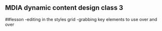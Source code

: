 ## MDIA dynamic content design class 3

##lesson 
-editing in the styles grid
-grabbing key elements to use over and over
